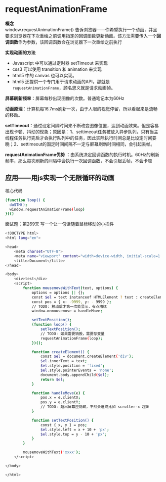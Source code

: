 # requestAnimationFrame
**概念**  
window.requestAnimationFrame() 告诉浏览器——你希望执行一个动画，并且要求浏览器在下次重绘之前调用指定的回调函数更新动画。该方法需要传入一个**回调函数**作为参数，该回调函数会在浏览器下一次重绘之前执行  

**实现动画的方法**  
+ Javascript 中可以通过定时器 setTimeout 来实现
+ css3 可以使用 transition 和 animation 来实现
+ html5 中的 canvas 也可以实现。
+ html5 还提供一个专门用于请求动画的API，那就是 `requestAnimationFrame`，顾名思义就是请求动画帧。


**屏幕刷新频率**：屏幕每秒出现图像的次数。普通笔记本为60Hz

**动画原理**：计算机每16.7ms刷新一次，由于人眼的视觉停留，所以看起来是流畅的移动。

**setTimeout**：通过设定间隔时间来不断改变图像位置，达到动画效果。但是容易出现卡顿、抖动的现象；原因是：1、settimeout任务被放入异步队列，只有当主线程任务执行完后才会执行队列中的任务，因此实际执行时间总是比设定时间要晚；2、settimeout的固定时间间隔不一定与屏幕刷新时间相同，会引起丢帧。

**requestAnimationFrame优势** ：由系统决定回调函数的执行时机。60Hz的刷新频率，那么每次刷新的间隔中会执行一次回调函数，不会引起丢帧，不会卡顿

## 应用——用js实现一个无限循环的动画
核心代码
```bash
(function loop() {
  doSTH();
  window.requestAnimationFrame(loop)
})()

```

面试题：第269天 写一个让一句话随着鼠标移动的小插件
```bash
<!DOCTYPE html>
<html lang="en">

<head>
    <meta charset="UTF-8">
    <meta name="viewport" content="width=device-width, initial-scale=1.0">
    <title>Document</title>
</head>

<body>
    <div>test</div>
    <script>
        function mousemoveWithText(text, options) {
            options = options || {};
            const $el = text instanceof HTMLElement ? text : createElement();
            const pos = { x: -9999, y: - 9999 };
            // TODO: 移动后才第一次能显示，有点糟糕
            window.onmousemove = handleMove;

            setTextPosition();
            (function loop() {
                setTextPosition();
                // TODO: 如果需要销毁，需要存变量
                requestAnimationFrame(loop);
            })();

            function createElement() {
                const $el = document.createElement('div');
                $el.innerText = text;
                $el.style.position = 'fixed';
                $el.style.pointerEvents = 'none';
                document.body.appendChild($el);
                return $el;
            }

            function handleMove(e) {
                pos.x = e.clientX;
                pos.y = e.clientY;
                // TODO: 超出屏幕应隐藏，不然会造成比如 scroller-x 超出
            }

            function setTextPosition() {
                const { x, y } = pos;
                $el.style.left = x + 10 + 'px';
                $el.style.top = y - 10 + 'px';
            }
        }

        mousemoveWithText('xxxx');
    </script>

</body>

</html>

```
